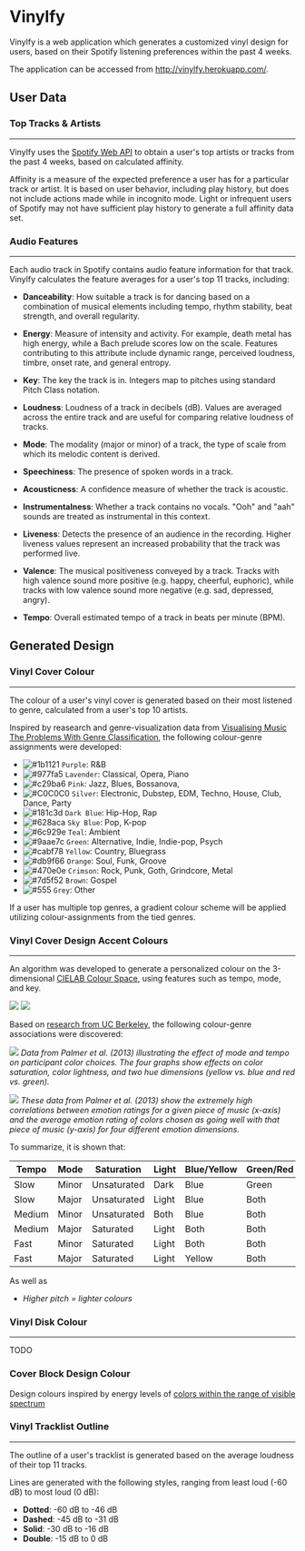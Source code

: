 # **Vinylfy**
Vinylfy is a web application which generates a customized vinyl design for users, based on their Spotify listening preferences within the past 4 weeks. 

The application can be accessed from http://vinylfy.herokuapp.com/.

## **User Data**

### **Top Tracks & Artists**
---
Vinylfy uses the [Spotify Web API](https://developer.spotify.com/documentation/web-api/) to obtain a user's top artists or tracks from the past 4 weeks, based on calculated affinity. 

Affinity is a measure of the expected preference a user has for a particular track or artist. It is based on user behavior, including play history, but does not include actions made while in incognito mode. Light or infrequent users of Spotify may not have sufficient play history to generate a full affinity data set.

### **Audio Features**
---
Each audio track in Spotify contains audio feature information for that track. Vinylfy calculates the feature averages for a user's top 11 tracks, including: 

- **Danceability**: How suitable a track is for dancing based on a combination of musical elements including tempo, rhythm stability, beat strength, and overall regularity.

- **Energy**: Measure of intensity and activity. For example, death metal has high energy, while a Bach prelude scores low on the scale. Features contributing to this attribute include dynamic range, perceived loudness, timbre, onset rate, and general entropy.

- **Key**: The key the track is in. Integers map to pitches using standard Pitch Class notation.

- **Loudness**: Loudness of a track in decibels (dB). Values are averaged across the entire track and are useful for comparing relative loudness of tracks. 

- **Mode**: The modality (major or minor) of a track, the type of scale from which its melodic content is derived.

- **Speechiness**: The presence of spoken words in a track.

- **Acousticness**: A confidence measure of whether the track is acoustic.

- **Instrumentalness**: Whether a track contains no vocals. "Ooh" and "aah" sounds are treated as instrumental in this context. 

- **Liveness**: Detects the presence of an audience in the recording. Higher liveness values represent an increased probability that the track was performed live.

- **Valence**: The musical positiveness conveyed by a track. Tracks with high valence sound more positive (e.g. happy, cheerful, euphoric), while tracks with low valence sound more negative (e.g. sad, depressed, angry).

- **Tempo**: Overall estimated tempo of a track in beats per minute (BPM).

## **Generated Design**

### **Vinyl Cover Colour**
---
The colour of a user's vinyl cover is generated based on their most listened to genre, calculated from a user's top 10 artists.

Inspired by reasearch and genre-visualization data from
[Visualising Music The Problems With Genre Classification](https://mastersofmedia.hum.uva.nl/blog/2011/04/26/visualising-music-the-problems-with-genre-classification/#:~:text=Rock%20is%20red%2C%20metal%20is,Light%20grey%20vertices%20are%20unclassified), the following colour-genre assignments were developed:
- ![#1b1121](https://placehold.co/15x15/1b1121/1b1121.png) `Purple`: R&B
- ![#977fa5](https://placehold.co/15x15/977fa5/977fa5.png) `Lavender`: Classical, Opera, Piano
- ![#c29ba6](https://placehold.co/15x15/c29ba6/c29ba6.png) `Pink`: Jazz, Blues, Bossanova, 
- ![#C0C0C0](https://placehold.co/15x15/C0C0C0/C0C0C0.png) `Silver`: Electronic, Dubstep, EDM, Techno, House, Club, Dance, Party
- ![#181c3d](https://placehold.co/15x15/181c3d/181c3d.png) `Dark Blue`: Hip-Hop, Rap
- ![#628aca](https://placehold.co/15x15/628aca/628aca.png) `Sky Blue`: Pop, K-pop 
- ![#6c929e](https://placehold.co/15x15/6c929e/6c929e.png) `Teal`: Ambient
- ![#9aae7c](https://placehold.co/15x15/9aae7c/9aae7c.png) `Green`: Alternative, Indie, Indie-pop, Psych
- ![#cabf78](https://placehold.co/15x15/cabf78/cabf78.png) `Yellow`: Country, Bluegrass
- ![#db9f66](https://placehold.co/15x15/db9f66/db9f66.png) `Orange`: Soul, Funk, Groove
- ![#470e0e](https://placehold.co/15x15/470e0e/470e0e.png) `Crimson`: Rock, Punk, Goth, Grindcore, Metal
- ![#7d5f52](https://placehold.co/15x15/7d5f52/7d5f52.png) `Brown`: Gospel
- ![#555](https://placehold.co/15x15/555/555.png) `Grey`: Other

If a user has multiple top genres, a gradient colour scheme will be applied utilizing colour-assignments from the tied genres.

### **Vinyl Cover Design Accent Colours**
---
An algorithm was developed to generate a personalized colour on the 3-dimensional [CIELAB Colour Space](https://en.wikipedia.org/wiki/CIELAB_color_space), using features such as tempo, mode, and key.

![](./static/imgs/docs/CIELAB-color-space.jpeg)
![](./static/imgs/docs/hue-angle-and-chroma.jpg)

Based on [research from UC Berkeley](https://escholarship.org/uc/item/7px9h0gg), the following colour-genre associations were discovered:

![](./static/imgs/docs/major-minor.jpeg) *Data from Palmer et al. (2013) illustrating the effect of mode and tempo on participant color choices. The four graphs show effects on color saturation, color lightness, and two hue dimensions (yellow vs. blue and red vs. green).*

![](./static/imgs/docs/emotional-ratings.jpeg) *These data from Palmer et al. (2013) show the extremely high correlations between emotion ratings for a given piece of music (x-axis) and the average emotion rating of colors chosen as going well with that piece of music (y-axis) for four different emotion dimensions.*



To summarize, it is shown that:

| Tempo  | Mode  | Saturation  | Light | Blue/Yellow | Green/Red |
|--------|-------|-------------|-------|-------------|-----------|
| Slow   | Minor | Unsaturated | Dark  | Blue        | Green     |
| Slow   | Major | Unsaturated | Light | Blue        | Both      |
| Medium | Minor | Unsaturated | Both  | Blue        | Both      |
| Medium | Major | Saturated   | Light | Both        | Both      |
| Fast   | Minor | Saturated   | Light | Both        | Both      |
| Fast   | Major | Saturated   | Light | Yellow      | Both      |

As well as
- *Higher pitch = lighter colours*


### **Vinyl Disk Colour**
---
TODO

### Cover Block Design Colour

Design colours inspired by energy levels of [colors within the range of visible spectrum](https://www.britannica.com/science/color/The-visible-spectrum)



### **Vinyl Tracklist Outline**
---

The outline of a user's tracklist is generated based on the average loudness of their top 11 tracks.

Lines are generated with the following styles, ranging from least loud (-60 dB) to most loud (0 dB): 
- **Dotted**: -60 dB to -46 dB
- **Dashed**: -45 dB to -31 dB
- **Solid**: -30 dB to -16 dB
- **Double**: -15 dB to 0 dB

